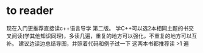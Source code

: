 # to reader
现在入门更推荐直接读c++语言导学 第二版。
学C++可以选2本相同主题的书交叉阅读(学其他知识同理)，多读几遍，重复的地方可以强化，不重复的地方可以互补。
建议边读边总结导图，并照着代码和例子过一下
这两本书都推荐读 >1 遍
